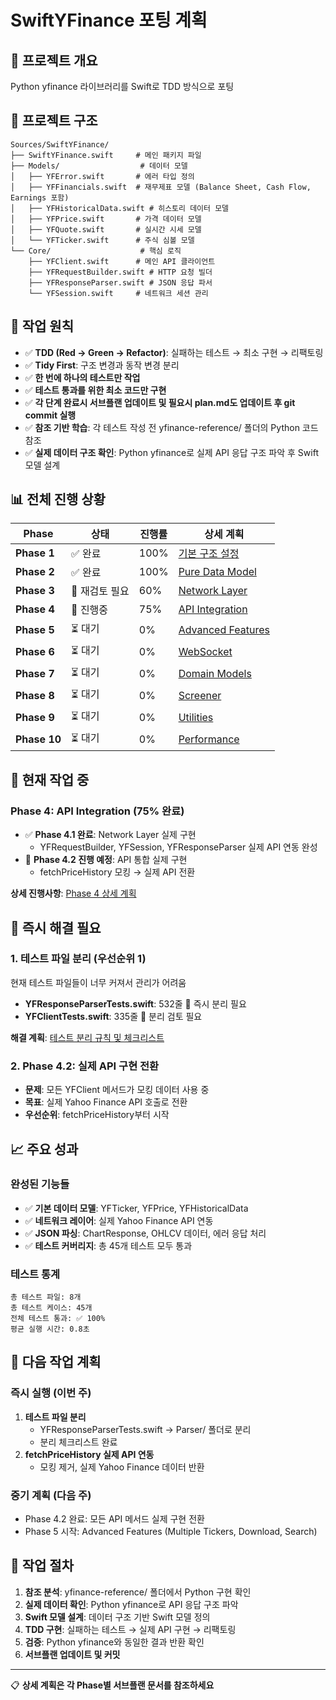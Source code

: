 # SwiftYFinance 포팅 계획

## 🎯 프로젝트 개요
Python yfinance 라이브러리를 Swift로 TDD 방식으로 포팅

## 📁 프로젝트 구조
```
Sources/SwiftYFinance/
├── SwiftYFinance.swift     # 메인 패키지 파일
├── Models/                  # 데이터 모델
│   ├── YFError.swift       # 에러 타입 정의
│   ├── YFFinancials.swift  # 재무제표 모델 (Balance Sheet, Cash Flow, Earnings 포함)
│   ├── YFHistoricalData.swift # 히스토리 데이터 모델
│   ├── YFPrice.swift       # 가격 데이터 모델
│   ├── YFQuote.swift       # 실시간 시세 모델
│   └── YFTicker.swift      # 주식 심볼 모델
└── Core/                    # 핵심 로직
    ├── YFClient.swift      # 메인 API 클라이언트
    ├── YFRequestBuilder.swift # HTTP 요청 빌더
    ├── YFResponseParser.swift # JSON 응답 파서
    └── YFSession.swift     # 네트워크 세션 관리
```

## 🎯 작업 원칙
- ✅ **TDD (Red → Green → Refactor)**: 실패하는 테스트 → 최소 구현 → 리팩토링
- ✅ **Tidy First**: 구조 변경과 동작 변경 분리
- ✅ **한 번에 하나의 테스트만 작업**
- ✅ **테스트 통과를 위한 최소 코드만 구현**
- ✅ **각 단계 완료시 서브플랜 업데이트 및 필요시 plan.md도 업데이트 후 git commit 실행**
- ✅ **참조 기반 학습**: 각 테스트 작성 전 yfinance-reference/ 폴더의 Python 코드 참조
- ✅ **실제 데이터 구조 확인**: Python yfinance로 실제 API 응답 구조 파악 후 Swift 모델 설계

## 📊 전체 진행 상황

| Phase | 상태 | 진행률 | 상세 계획 |
|-------|------|--------|-----------|
| **Phase 1** | ✅ 완료 | 100% | [기본 구조 설정](docs/plans/phase1-setup.md) |
| **Phase 2** | ✅ 완료 | 100% | [Pure Data Model](docs/plans/phase2-models.md) |
| **Phase 3** | 🚨 재검토 필요 | 60% | [Network Layer](docs/plans/phase3-network.md) |
| **Phase 4** | 🔄 진행중 | 75% | [API Integration](docs/plans/phase4-api-integration.md) |
| **Phase 5** | ⏳ 대기 | 0% | [Advanced Features](docs/plans/phase5-advanced.md) |
| **Phase 6** | ⏳ 대기 | 0% | [WebSocket](docs/plans/phase6-websocket.md) |
| **Phase 7** | ⏳ 대기 | 0% | [Domain Models](docs/plans/phase7-domain.md) |
| **Phase 8** | ⏳ 대기 | 0% | [Screener](docs/plans/phase8-screener.md) |
| **Phase 9** | ⏳ 대기 | 0% | [Utilities](docs/plans/phase9-utilities.md) |
| **Phase 10** | ⏳ 대기 | 0% | [Performance](docs/plans/phase10-performance.md) |

## 🔄 현재 작업 중

### Phase 4: API Integration (75% 완료)
- ✅ **Phase 4.1 완료**: Network Layer 실제 구현
  - YFRequestBuilder, YFSession, YFResponseParser 실제 API 연동 완성
- 🔄 **Phase 4.2 진행 예정**: API 통합 실제 구현
  - fetchPriceHistory 모킹 → 실제 API 전환

**상세 진행사항**: [Phase 4 상세 계획](docs/plans/phase4-api-integration.md)

## 🚨 즉시 해결 필요

### 1. 테스트 파일 분리 (우선순위 1)
현재 테스트 파일들이 너무 커져서 관리가 어려움
- **YFResponseParserTests.swift**: 532줄 🚨 즉시 분리 필요
- **YFClientTests.swift**: 335줄 🔶 분리 검토 필요

**해결 계획**: [테스트 분리 규칙 및 체크리스트](docs/plans/test-organization.md)

### 2. Phase 4.2: 실제 API 구현 전환
- **문제**: 모든 YFClient 메서드가 모킹 데이터 사용 중
- **목표**: 실제 Yahoo Finance API 호출로 전환
- **우선순위**: fetchPriceHistory부터 시작

## 📈 주요 성과

### 완성된 기능들
- ✅ **기본 데이터 모델**: YFTicker, YFPrice, YFHistoricalData
- ✅ **네트워크 레이어**: 실제 Yahoo Finance API 연동
- ✅ **JSON 파싱**: ChartResponse, OHLCV 데이터, 에러 응답 처리
- ✅ **테스트 커버리지**: 총 45개 테스트 모두 통과

### 테스트 통계
```
총 테스트 파일: 8개
총 테스트 케이스: 45개
전체 테스트 통과: ✅ 100%
평균 실행 시간: 0.8초
```

## 🎯 다음 작업 계획

### 즉시 실행 (이번 주)
1. **테스트 파일 분리** 
   - YFResponseParserTests.swift → Parser/ 폴더로 분리
   - 분리 체크리스트 완료
2. **fetchPriceHistory 실제 API 연동**
   - 모킹 제거, 실제 Yahoo Finance 데이터 반환

### 중기 계획 (다음 주)
- Phase 4.2 완료: 모든 API 메서드 실제 구현 전환
- Phase 5 시작: Advanced Features (Multiple Tickers, Download, Search)

## 🔗 작업 절차

1. **참조 분석**: yfinance-reference/ 폴더에서 Python 구현 확인
2. **실제 데이터 확인**: Python yfinance로 API 응답 구조 파악  
3. **Swift 모델 설계**: 데이터 구조 기반 Swift 모델 정의
4. **TDD 구현**: 실패하는 테스트 → 실제 API 구현 → 리팩토링
5. **검증**: Python yfinance와 동일한 결과 반환 확인
6. **서브플랜 업데이트 및 커밋**

---

📋 **상세 계획은 각 Phase별 서브플랜 문서를 참조하세요**